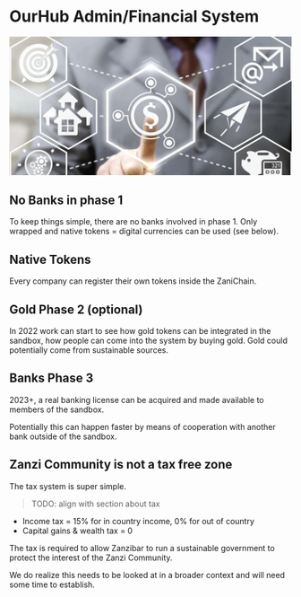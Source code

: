 
# OurHub Admin/Financial System

![](img/finance.png)  

## No Banks in phase 1

To keep things simple, there are no banks involved in phase 1.
Only wrapped and native tokens = digital currencies can be used (see below).

## Native Tokens

Every company can register their own tokens inside the ZaniChain.

## Gold Phase 2 (optional)

In 2022 work can start to see how gold tokens can be integrated in the sandbox, how people can come into the system by buying gold. Gold could potentially come from sustainable sources.

## Banks Phase 3

2023+, a real banking license can be acquired and made available to members of the sandbox.

Potentially this can happen faster by means of cooperation with another bank outside of the sandbox.

## Zanzi Community is not a tax free zone

The tax system is super simple.

> TODO: align with section about tax

* Income tax = 15% for in country income, 0% for out of country
* Capital gains & wealth tax = 0

The tax is required to allow Zanzibar to run a sustainable government to protect the interest of the Zanzi Community.

We do realize this needs to be looked at in a broader context and will need some time to establish.
